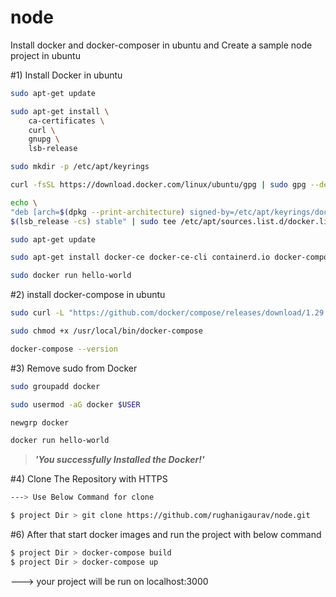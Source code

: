 # node

Install docker and docker-composer in ubuntu and Create a sample node project in ubuntu

#1) Install Docker in ubuntu

```bash
sudo apt-get update

sudo apt-get install \
    ca-certificates \
    curl \
    gnupg \
    lsb-release

sudo mkdir -p /etc/apt/keyrings

curl -fsSL https://download.docker.com/linux/ubuntu/gpg | sudo gpg --dearmor -o /etc/apt/keyrings/docker.gpg

echo \
"deb [arch=$(dpkg --print-architecture) signed-by=/etc/apt/keyrings/docker.gpg] https://download.docker.com/linux/ubuntu \
$(lsb_release -cs) stable" | sudo tee /etc/apt/sources.list.d/docker.list > /dev/null

sudo apt-get update

sudo apt-get install docker-ce docker-ce-cli containerd.io docker-compose-plugin

sudo docker run hello-world
```

#2) install docker-compose in ubuntu

```bash
sudo curl -L "https://github.com/docker/compose/releases/download/1.29.2/docker-compose-$(uname -s)-$(uname -m)" -o /usr/local/bin/docker-compose

sudo chmod +x /usr/local/bin/docker-compose

docker-compose --version
```

#3) Remove sudo from Docker

```bash
sudo groupadd docker

sudo usermod -aG docker $USER

newgrp docker

docker run hello-world
```

> **_'You successfully Installed the Docker!'_**

#4) Clone The Repository with HTTPS

```bash
---> Use Below Command for clone

$ project Dir > git clone https://github.com/rughanigaurav/node.git
```

#6) After that start docker images and run the project with below command

```bash
$ project Dir > docker-compose build
$ project Dir > docker-compose up

```

---> your project will be run on localhost:3000
